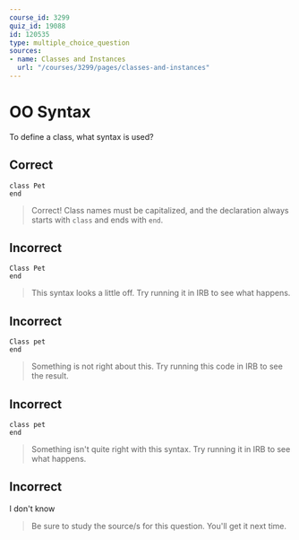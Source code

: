 ```yaml
---
course_id: 3299
quiz_id: 19088
id: 120535
type: multiple_choice_question
sources:
- name: Classes and Instances
  url: "/courses/3299/pages/classes-and-instances"
---
```


# OO Syntax

To define a class, what syntax is used?

## Correct

```source
class Pet
end
```

> Correct! Class names must be capitalized, and the declaration always starts with
> `class` and ends with `end`.

## Incorrect

```source
Class Pet
end
```

> This syntax looks a little off. Try running it in IRB to see what happens.

## Incorrect

```
Class pet
end
```

> Something is not right about this. Try running this code in IRB to see the
> result.

## Incorrect

```
class pet
end
```

> Something isn't quite right with this syntax. Try running it in IRB to see what
> happens.

## Incorrect

I don't know

> Be sure to study the source/s for this question. You'll get it next time.
